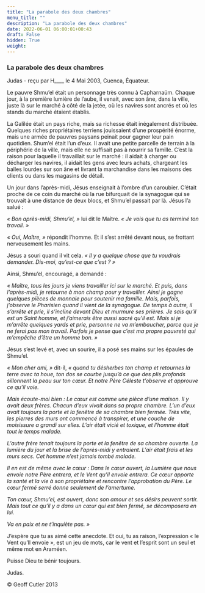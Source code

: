 ```yaml
---
title: "La parabole des deux chambres"
menu_title: ""
description: "La parabole des deux chambres"
date: 2022-06-01 06:00:01+00:43
draft: False
hidden: True
weight:
---
```

### La parabole des deux chambres

Judas - reçu par H____ le 4 Mai 2003, Cuenca, Équateur.

Le pauvre Shmu’el était un personnage très connu à Capharnaüm. Chaque jour, à la première lumière de l’aube, il venait, avec son âne, dans la ville, juste là sur le marché à côté de la jetée, où les navires sont ancrés et où les stands du marché étaient établis.

La Galilée était un pays riche, mais sa richesse était inégalement distribuée. Quelques riches propriétaires terriens jouissaient d’une prospérité énorme, mais une armée de pauvres paysans peinait pour gagner leur pain quotidien. Shum’el était l’un d’eux. Il avait une petite parcelle de terrain à la périphérie de la ville, mais elle ne suffisait pas à nourrir sa famille. C’est la raison pour laquelle il travaillait sur le marché : il aidait à charger ou décharger les navires, il aidait les gens avec leurs achats, chargeant les balles lourdes sur son âne et livrant la marchandise dans les maisons des clients ou dans les magasins de détail.

Un jour dans l’après-midi, Jésus enseignait à l’ombre d’un caroubier. C’était proche de ce coin du marché où la rue bifurquait de la synagogue qui se trouvait à une distance de deux blocs, et Shmu’el passait par là. Jésus l’a salué :

*« Bon après-midi, Shmu’el, »* lui dit le Maître. *« Je vois que tu as terminé ton travail. »*

*« Oui, Maître, »* répondit l’homme. Et il s’est arrêté devant nous, se frottant nerveusement les mains.

Jésus a souri quand il vit cela. *« Il y a quelque chose que tu voudrais demander. Dis-moi, qu’est-ce que c’est ? »*

Ainsi, Shmu’el, encouragé, a demandé :

*« Maître, tous les jours je viens travailler ici sur le marché. Et puis, dans l’après-midi, je retourne à mon champ pour y travailler. Ainsi je gagne quelques pièces de monnaie pour soutenir ma famille. Mais, parfois, j’observe le Pharisien quand il vient de la synagogue. De temps à autre, il s’arrête et prie, il s’incline devant Dieu et murmure ses prières. Je sais qu’il est un Saint homme, et j’aimerais être aussi sacré qu’il est. Mais si je m’arrête quelques yards et prie, personne ne va m’embaucher, parce que je ne ferai pas mon travail. Parfois je pense que c’est ma propre pauvreté qui m’empêche d’être un homme bon. »*

Jésus s’est levé et, avec un sourire, il a posé ses mains sur les épaules de Shmu’el.

*« Mon cher ami, »* dit-il, *« quand tu désherbes ton champ et retournes la terre avec ta houe, ton dos se courbe jusqu’à ce que des plis profonds sillonnent la peau sur ton cœur. Et notre Père Céleste t’observe et approuve ce qu’il voie.*

*Mais écoute-moi bien : Le cœur est comme une pièce d’une maison. Il y avait deux frères. Chacun d’eux vivait dans sa propre chambre. L’un d’eux avait toujours la porte et la fenêtre de sa chambre bien fermée. Très vite, les pierres des murs ont commencé à transpirer, et une couche de moisissure a grandi sur elles. L’air était vicié et toxique, et l’homme était tout le temps malade.*

*L’autre frère tenait toujours la porte et la fenêtre de sa chambre ouverte. La lumière du jour et la brise de l’après-midi y entraient. L’air était frais et les murs secs. Cet homme n’est jamais tombé malade.*

*Il en est de même avec le cœur : Dans le cœur ouvert, la Lumière que nous envoie notre Père entrera, et le Vent qu’il envoie entrera. Ce cœur apporte la santé et la vie à son propriétaire et rencontre l’approbation du Père. Le cœur fermé serré donne seulement de l’amertume.*

*Ton cœur, Shmu’el, est ouvert, donc son amour et ses désirs peuvent sortir. Mais tout ce qu’il y a dans un cœur qui est bien fermé, se décomposera en lui.*

*Va en paix et ne t’inquiète pas. »*

J’espère que tu as aimé cette anecdote. Et oui, tu as raison, l’expression « le Vent qu’Il envoie », est un jeu de mots, car le vent et l’esprit sont un seul et même mot en Araméen.

Puisse Dieu te bénir toujours.

Judas.

© Geoff Cutler 2013
